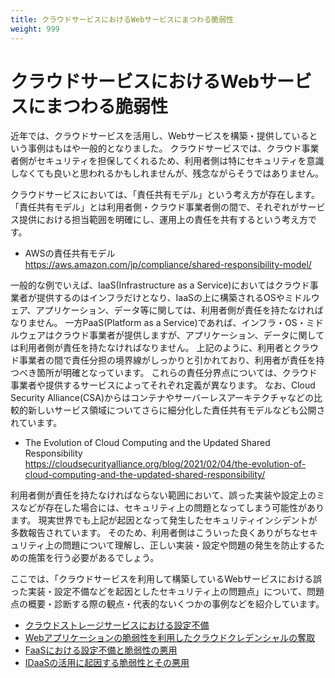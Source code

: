 ```yaml
---
title: クラウドサービスにおけるWebサービスにまつわる脆弱性
weight: 999
---
```


# クラウドサービスにおけるWebサービスにまつわる脆弱性

近年では、クラウドサービスを活用し、Webサービスを構築・提供しているという事例はもはや一般的となりました。
クラウドサービスでは、クラウド事業者側がセキュリティを担保してくれるため、利用者側は特にセキュリティを意識しなくても良いと思われるかもしれませんが、残念ながらそうではありません。

クラウドサービスにおいては、「責任共有モデル」という考え方が存在します。
「責任共有モデル」とは利用者側・クラウド事業者側の間で、それぞれがサービス提供における担当範囲を明確にし、運用上の責任を共有するという考え方です。

* AWSの責任共有モデル  
https://aws.amazon.com/jp/compliance/shared-responsibility-model/

一般的な例でいえば、IaaS(Infrastructure as a Service)においてはクラウド事業者が提供するのはインフラだけとなり、IaaSの上に構築されるOSやミドルウェア、アプリケーション、データ等に関しては、利用者側が責任を持たなければなりません。
一方PaaS(Platform as a Service)であれば、インフラ・OS・ミドルウェアはクラウド事業者が提供しますが、アプリケーション、データに関しては利用者側が責任を持たなければなりません。
上記のように、利用者とクラウド事業者の間で責任分担の境界線がしっかりと引かれており、利用者が責任を持つべき箇所が明確となっています。
これらの責任分界点については、クラウド事業者や提供するサービスによってそれぞれ定義が異なります。
なお、Cloud Security Alliance(CSA)からはコンテナやサーバーレスアーキテクチャなどの比較的新しいサービス領域についてさらに細分化した責任共有モデルなども公開されています。

* The Evolution of Cloud Computing and the Updated Shared Responsibility  
https://cloudsecurityalliance.org/blog/2021/02/04/the-evolution-of-cloud-computing-and-the-updated-shared-responsibility/

利用者側が責任を持たなければならない範囲において、誤った実装や設定上のミスなどが存在した場合には、セキュリティ上の問題となってしまう可能性があります。
現実世界でも上記が起因となって発生したセキュリティインシデントが多数報告されています。
そのため、利用者側はこういった良くありがちなセキュリティ上の問題について理解し、正しい実装・設定や問題の発生を防止するための施策を行う必要があるでしょう。

ここでは、「クラウドサービスを利用して構築しているWebサービスにおける誤った実装・設定不備などを起因としたセキュリティ上の問題点」について、問題点の概要・診断する際の観点・代表的ないくつかの事例などを紹介しています。

* [クラウドストレージサービスにおける設定不備](./storage_service/)  
* [Webアプリケーションの脆弱性を利用したクラウドクレデンシャルの奪取](./cloud_credential/)  
* [FaaSにおける設定不備と脆弱性の悪用](./faas/)  
* [IDaaSの活用に起因する脆弱性とその悪用](./idaas/)  
